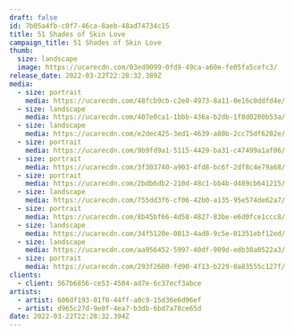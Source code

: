 ```yaml
---
draft: false
id: 7b05a4fb-c0f7-46ca-8aeb-48ad74734c15
title: 51 Shades of Skin Love
campaign_title: 51 Shades of Skin Love
thumb:
  size: landscape
  image: https://ucarecdn.com/03ed9099-0fd9-49ca-a60e-fe05fa5cefc3/
release_date: 2022-03-22T22:28:32.389Z
media:
  - size: portrait
    media: https://ucarecdn.com/48fcb9cb-c2e0-4973-8a11-0e16c0ddfd4e/
  - size: landscape
    media: https://ucarecdn.com/407e0ca1-1bbb-436a-b2db-1f8d0200b53a/
  - size: landscape
    media: https://ucarecdn.com/e2dec425-3ed1-4639-a80b-2cc75df6202e/
  - size: portrait
    media: https://ucarecdn.com/9b9fd9a1-5115-4429-ba31-c47499a1af06/
  - size: portrait
    media: https://ucarecdn.com/3f303740-a903-4fd8-bc6f-2df8c4e79a68/
  - size: portrait
    media: https://ucarecdn.com/2bdb6db2-210d-48c1-bb4b-d489cb641215/
  - size: landscape
    media: https://ucarecdn.com/755dd3f6-cf06-42b0-a135-95e574de62a7/
  - size: portrait
    media: https://ucarecdn.com/8b45bf66-4d58-4827-83be-e6d0fce1ccc8/
  - size: landscape
    media: https://ucarecdn.com/34f5120e-0013-4ad8-9c5e-01351ebf12ed/
  - size: landscape
    media: https://ucarecdn.com/aa956452-5997-40df-909d-edb30a0522a3/
  - size: portrait
    media: https://ucarecdn.com/293f2600-fd90-4f13-b229-0a83555c127f/
clients:
  - client: 567b6856-ce53-4504-ad7e-6c37ecf3abce
artists:
  - artist: 606df193-01f0-44ff-a0c9-15d36e6d96ef
  - artist: d965c27d-9e0f-4ea7-b3db-6bd7a78ce65d
date: 2022-03-22T22:28:32.394Z
---
```

